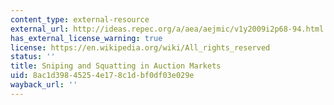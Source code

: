```yaml
---
content_type: external-resource
external_url: http://ideas.repec.org/a/aea/aejmic/v1y2009i2p68-94.html
has_external_license_warning: true
license: https://en.wikipedia.org/wiki/All_rights_reserved
status: ''
title: Sniping and Squatting in Auction Markets
uid: 8ac1d398-4525-4e17-8c1d-bf0df03e029e
wayback_url: ''
---
```

